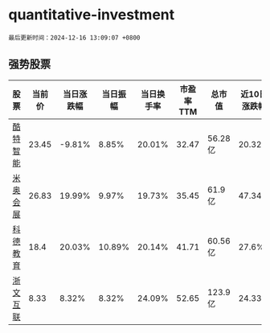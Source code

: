 # quantitative-investment

`最后更新时间：2024-12-16 13:09:07 +0800`

## 强势股票

|股票|当前价|当日涨跌幅|当日振幅|当日换手率|市盈率TTM|总市值|近10日涨跌幅|
|----|----|----|----|----|----|----|----|
|[酷特智能](https://xueqiu.com/S/SZ300840)|23.45|-9.81%|8.85%|20.01%|32.47|56.28亿|20.32%|
|[米奥会展](https://xueqiu.com/S/SZ300795)|26.83|19.99%|9.97%|19.73%|35.45|61.9亿|47.34%|
|[科德教育](https://xueqiu.com/S/SZ300192)|18.4|20.03%|10.89%|20.14%|41.71|60.56亿|27.6%|
|[浙文互联](https://xueqiu.com/S/SH600986)|8.33|8.32%|8.32%|24.09%|52.65|123.9亿|24.33%|
